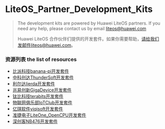 # LiteOS_Partner_Development_Kits
>The development kits are powered by Huawei LiteOS partners. If you need any help, please contact us by email liteos@huawei.com
>
>Huawei LiteOS 合作伙伴们提供的开发套件。如果你需要帮助，请给我们发邮件liteos@huawei.com。
>

### 资源列表 the list of resources

- [比派科技banana-pi开发套件](./LiteOS_BPI_Development_Kit/比派科技banana-pi开发套件.md)
- [中科创达ThunderSoft开发套件](./LiteOS_ThunderSoft_Development_Kit/中科创达ThunderSoft开发套件.md)
- [利尔达lierda开发套件](./LiteOS_lierda_Development_Kit/利尔达lierda开发套件.md)
- [兆易创新GigaDevice开发套件](./LiteOS_GigaDevice_Development_Kit/兆易创新GigaDevice开发套件.md)
- [钛比科技terabits开发套件](./LiteOS_terabits_Development_Kit/钛比科技terabits开发套件.md)
- [物联网俱乐部IoTClub开发套件](./LiteOS_IoTClub_Development_Kit/物联网俱乐部IoTClub开发套件.md)
- [亿琪软件yiqisoft开发套件](./LiteOS_yiqisoft_Development_Kit/亿琪软件yiqisoft开发套件.md)
- [准捷电子LiteOne_OpenCPU开发套件](./LiteOS_fanconn_OpenCPU_Development_Kit/准捷电子fanconn_OpenCPU开发套件.md)
- [深创客NB476开发套件](./LiteOS_SZMaker_Development_Kit/深创客NB476开发套件.md)

